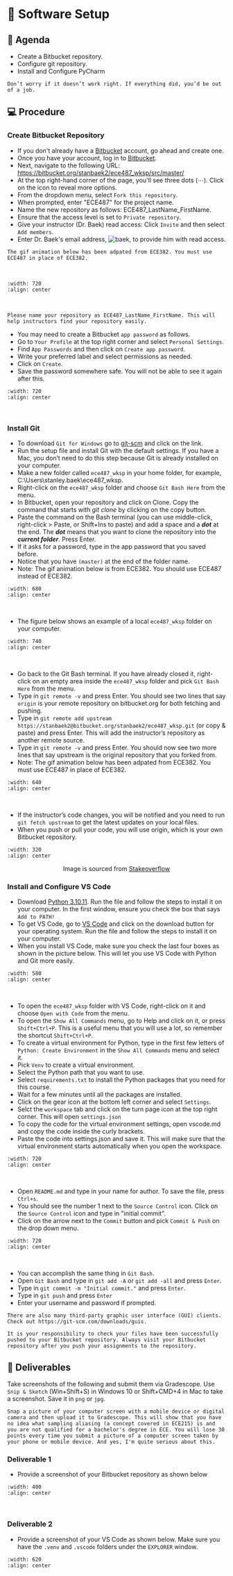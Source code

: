 # 🔨 Software Setup

## 📜 Agenda
- Create a Bitbucket repository.
- Configure git repository.
- Install and Configure PyCharm

```{note}
Don’t worry if it doesn’t work right. If everything did, you’d be out of a job.
```

## 💻 Procedure

### Create Bitbucket Repository

- If you don't already have a <a href="https://bitbucket.org/" target="_blank">Bitbucket</a> account, go ahead and create one.
- Once you have your account, log in to <a href="https://bitbucket.org/" target="_blank">Bitbucket</a>.
- Next, navigate to the following URL: <a href="https://bitbucket.org/stanbaek2/ece487_wksp/src/master/" target="_blank">https://bitbucket.org/stanbaek2/ece487_wksp/src/master/</a>
- At the top right-hand corner of the page, you'll see three dots ($\cdots$). Click on the icon to reveal more options.
- From the dropdown menu, select `Fork this repository`. 
- When prompted, enter "ECE487" for the project name.
- Name the new repository as follows: ECE487_LastName_FirstName.
- Ensure that the access level is set to `Private repository`.
- Give your instructor (Dr. Baek) read access: Click `Invite` and then select `Add members`.
- Enter Dr. Baek's email address, ![baek](https://img.shields.io/badge/stanley.baek@afacademy.af.edu-red), to provide him with read access.

  
```{note}
The gif animation below has been adpated from ECE382. You must use ECE487 in place of ECE382.
```
<br>

```{image} ./figures/GitFork.gif
:width: 720
:align: center
```
<br>

```{important}
Please name your repository as ECE487_LastName_FirstName. This will help instructors find your repository easily.
```

- You may need to create a Bitbucket `app password` as follows.
- Go to `Your Profile` at the top right corner and select `Personal Settings`. 
- Find `App Passwords` and then click on `Create app password`. 
- Write your preferred label and select permissions as needed.
- Click on `Create`.
- Save the password somewhere safe.  You will not be able to see it again after this.

```{image} ./figures/BitBucketAppPassword.gif 
:width: 720
:align: center
```
<br>

### Install Git

- To download `Git for Windows`  go to <a href="https://git-scm.com/download/win" target="_blank">git-scm</a> and click on the link.
- Run the setup file and install Git with the default settings. If you have a Mac, you don’t need to do this step because Git is already installed on your computer.
- Make a new folder called `ece487_wksp` in your home folder, for example, C:\Users\stanley.baek\ece487_wksp.
- Right-click on the `ece487_wksp` folder and choose `Git Bash Here` from the menu.   
- In Bitbucket, open your repository and click on Clone. Copy the command that starts with _git clone_ by clicking on the copy button. 
- Paste the command on the Bash terminal (you can use middle-click, right-click > Paste, or Shift+Ins to paste) and add a space and a **_dot_** at the end.  The **_dot_** means that you want to clone the repository into the **_current folder_**. Press Enter.
- If it asks for a password, type in the app password that you saved before.
- Notice that you have `(master)` at the end of the folder name. 
- Note: The gif animation below is from ECE382. You should use ECE487 instead of ECE382.

```{image} ./figures/GitClone.gif
:width: 680
:align: center
```
<br>

- The figure below shows an example of a local `ece487_wksp` folder on your computer.

```{image} ./figures/workspace_folder.png
:width: 740
:align: center
```

<br>

- Go back to the Git Bash terminal. If you have already closed it, right-click on an empty area inside the `ece487_wksp` folder and pick `Git Bash Here` from the menu.
- Type in `git remote -v` and press Enter.  You should see two lines that say `origin` is your remote repository on bitbucket.org for both fetching and pushing. 
- Type in `git remote add upstream https://stanbaek2@bitbucket.org/stanbaek2/ece487_wksp.git` (or copy & paste) and press Enter.  This will add the instructor’s repository as another remote source.
- Type in `git remote -v` and press Enter.  You should now see two more lines that say upstream is the original repository that you forked from.
- Note: The gif animation below has been adpated from ECE382. You must use ECE487 in place of ECE382.

```{image} ./figures/GitAddUpstream.gif
:width: 640
:align: center
```
<br>

- If the instructor’s code changes, you will be notified and you need to run `git fetch upstream` to get the latest updates on your local files.
- When you push or pull your code, you will use origin, which is your own Bitbucket repository.


```{image} ./figures/FetchUpstream.png
:width: 320
:align: center
```
<center>
Image is sourced from <a href="https://stackoverflow.com/questions/9257533/what-is-the-difference-between-origin-and-upstream-on-github/9257901#9257901" target="_blank">Stakeoverflow</a>
</center>


### Install and Configure VS Code

- Download <a href="https://www.python.org/ftp/python/3.10.11/python-3.10.11-amd64.exe">Python 3.10.11</a>. Run the file and follow the steps to install it on your computer. In the first window, ensure you check the box that says `Add to PATH!`
- To get VS Code, go to <a href="https://code.visualstudio.com/download" target="_blank">VS Code</a> and click on the download button for your operating system. Run the file and follow the steps to install it on your computer.
- When you install VS Code, make sure you check the last four boxes as shown in the picture below. This will let you use VS Code with Python and Git more easily.

```{image} ./figures/VSCode_Setup.png
:width: 580
:align: center
```
<br>

- To open the `ece487_wksp` folder with VS Code, right-click on it and choose `Open with Code` from the menu.
- To open the `Show All Commands` menu, go to Help and click on it, or press `Shift+Ctrl+P`. This is a useful menu that you will use a lot, so remember the shortcut `Shift+Ctrl+P`.
- To create a virtual environment for Python, type in the first few letters of `Python: Create Environment` in the `Show All Commands` menu and select it.
- Pick `Venv` to create a virtual environment.  
- Select the Python path that you want to use.  
- Select `requirements.txt` to install the Python packages that you need for this course.
- Wait for a few minutes until all the packages are installed.
- Click on the gear icon at the bottom left corner and select `Settings`. 
- Selct the `workspace` tab and click on the turn page icon at the top right corner. This will open `settings.json` 
- To copy the code for the virtual environment settings, open vscode.md and copy the code inside the curly brackets.
- Paste the code into settings.json and save it. This will make sure that the virtual environment starts automatically when you open the workspace.

```{image} ./figures/VirtualEnvSetup.gif
:width: 720
:align: center
```
<br>

- Open `README.md` and type in your name for author.  To save the file, press `Ctrl+s`.
- You should see the number 1 next to the `Source Control` icon.  Click on the `Source Control` icon and type in "initial commit".  
- Click on the arrow next to the `Commit` button and pick `Commit & Push` on the drop down menu.  

```{image} ./figures/GitCommitPush.gif
:width: 720
:align: center
```
<br>

- You can accomplish the same thing in `Git Bash`. 
- Open `Git Bash` and type in `git add -A` or `git add -all` and press `Enter`.
- Type in `git commit -m "Initial commit."` and press `Enter`.
- Type in `git push` and press `Enter`
- Enter your username and password if prompted.

```{tip}
There are also many third-party graphic user interface (GUI) clients. Check out https://git-scm.com/downloads/guis.
```

```{Attention} 
It is your responsibility to check your files have been successfully pushed to your Bitbucket repository. Always visit your Bitbucket repository after you push your assignments to the repository.
```

## 🚚 Deliverables

Take screenshots of the following and submit them via Gradescope.  Use `Snip & Sketch` (Win+Shift+S) in Windows 10 or Shift+CMD+4 in Mac to take a screenshot. Save it in `png` or `jpg`.  

```{warning}
Snap a picture of your computer screen with a mobile device or digital camera and then upload it to Gradescope. This will show that you have no idea what sampling aliasing (a concept covered in ECE215) is and you are not qualified for a bachelor's degree in ECE. You will lose 30 points every time you submit a picture of a computer screen taken by your phone or mobile device. And yes, I'm quite serious about this.
```

### Deliverable 1
- Provide a screenshot of your Bitbucket repository as shown below 
```{image} ./figures/BitbucketPushed.png
:width: 400
:align: center
```

<br>

### Deliverable 2
- Provide a screenshot of your VS Code as shown below. Make sure you have the `.venv` and `.vscode` folders under the `EXPLORER` window.
```{image} ./figures/VSCode_Configured.png
:width: 620
:align: center
```
<br>







